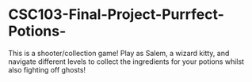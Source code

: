# CSC103-Final-Project-Purrfect-Potions-
This is a shooter/collection game! Play as Salem, a wizard kitty, and navigate different levels to collect the ingredients for your potions whilst also fighting off ghosts!
